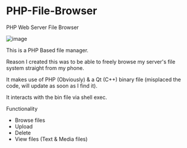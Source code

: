# PHP-File-Browser
PHP Web Server File Browser

![image](https://user-images.githubusercontent.com/17850732/177888093-1acd53f6-68cc-4ce3-aa53-28799f4ea115.png)

This is a PHP Based file manager.

Reason I created this was to be able to freely browse my server's file system straight from my phone.

It makes use of PHP (Obviously) & a Qt (C++) binary file (misplaced the code, will update as soon as I find it).

It interacts with the bin file via shell exec.

Functionality
- Browse files
- Upload
- Delete
- View files (Text & Media files)
